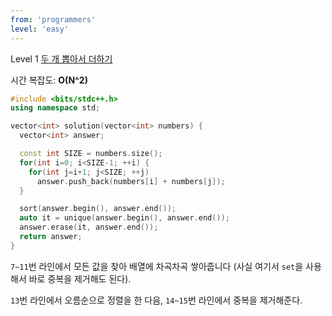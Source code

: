 ```yaml
---
from: 'programmers'
level: 'easy'
---
```


Level 1 [두 개 뽑아서 더하기](https://programmers.co.kr/learn/courses/30/lessons/68644)

시간 복잡도: **O(N^2)** 

```cpp
#include <bits/stdc++.h>
using namespace std;

vector<int> solution(vector<int> numbers) {
  vector<int> answer;

  const int SIZE = numbers.size();
  for(int i=0; i<SIZE-1; ++i) {
    for(int j=i+1; j<SIZE; ++j)
      answer.push_back(numbers[i] + numbers[j]);
  }

  sort(answer.begin(), answer.end());
  auto it = unique(answer.begin(), answer.end());
  answer.erase(it, answer.end());
  return answer;
}
```

`7~11`번 라인에서 모든 값을 찾아 배열에 차곡차곡 쌓아줍니다 (사실 여기서 `set`을 사용해서 바로 중복을 제거해도 된다).

`13`번 라인에서 오름순으로 정렬을 한 다음, `14~15`번 라인에서 중복을 제거해준다.